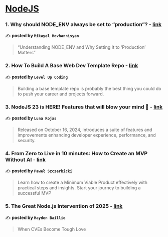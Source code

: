 
<h1><a href=https://medium.com/tag/nodejs/recommended target="_blank" rel="noopener noreferrer">NodeJS</a></h1>
<h3>1. Why should NODE_ENV always be set to “production”? - <a href="https://medium.com/@mikayel.hovhannisyan27/why-should-node-env-always-be-set-to-production-55413c2f8c5e" target="_blank" rel="noopener noreferrer">link</a></h3>

✍️ **posted by `Mikayel Hovhannisyan`**

<blockquote>“Understanding NODE_ENV and Why Setting It to ‘Production’ Matters”</blockquote>

<h3>2. How To Build A Base Web Dev Template Repo - <a href="https://medium.com/gitconnected/how-to-build-a-base-web-dev-template-repo-d4172ebfa915" target="_blank" rel="noopener noreferrer">link</a></h3>

✍️ **posted by `Level Up Coding`**

<blockquote>Building a base template repo is probably the best thing you could do to push your career and projects forward.</blockquote>

<h3>3. NodeJS 23 is HERE! Features that will blow your mind 🤯 - <a href="https://medium.com/@Luna-Rojas/nodejs-23-is-here-features-that-will-blow-your-mind-0560ebfd8847" target="_blank" rel="noopener noreferrer">link</a></h3>

✍️ **posted by `Luna Rojas`**

<blockquote>Released on October 16, 2024, introduces a suite of features and improvements enhancing developer experience, performance, and security.</blockquote>

<h3>4. From Zero to Live in 10 minutes: How to Create an MVP Without AI - <a href="https://medium.com/@szczerbicki.pawel/create-an-mvp-in-less-than-a-week-no-ai-required-97c0bf1142e9" target="_blank" rel="noopener noreferrer">link</a></h3>

✍️ **posted by `Paweł Szczerbicki`**

<blockquote>Learn how to create a Minimum Viable Product effectively with practical steps and insights. Start your journey to building a successful MVP</blockquote>

<h3>5. The Great Node.js Intervention of 2025 - <a href="https://medium.com/@haydengpt/the-great-node-js-intervention-of-2025-24821f8d0cec" target="_blank" rel="noopener noreferrer">link</a></h3>

✍️ **posted by `Hayden Baillio`**

<blockquote>When CVEs Become Tough Love</blockquote>

